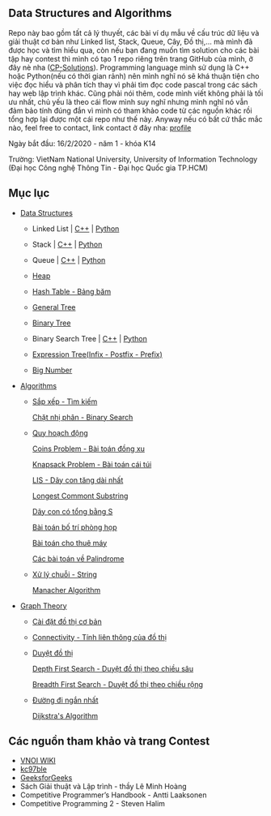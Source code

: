 ## Data Structures and Algorithms
Repo này bao gồm tất cả lý thuyết, các bài ví dụ mẫu về cấu trúc dữ liệu và giải thuật cơ bản như Linked list, Stack, Queue, Cây, Đồ thị,... mà mình đã được học và tìm hiểu qua, còn nếu bạn đang muốn tìm solution cho các bài tập hay contest thì mình có tạo 1 repo riêng trên trang GitHub của mình, ở đây nè nha ([CP-Solutions](https://github.com/nghoanglong/CP-Solutions)). Programming language mình sử dụng là C++ hoặc Python(nếu có thời gian rảnh) nên mình nghĩ nó sẽ khá thuận tiện cho việc đọc hiểu và phân tích thay vì phải tìm đọc code pascal trong các sách hay web lập trình khác. Cũng phải nói thêm, code mình viết không phải là tối ưu nhất, chủ yếu là theo cái flow mình suy nghĩ nhưng mình nghĩ nó vẫn đảm bảo tính đúng đắn vì mình có tham khảo code từ các nguồn khác rồi tổng hợp lại được một cái repo như thế này. Anyway nếu có bất cứ thắc mắc nào, feel free to contact, link contact ở đây nha: [profile](https://nghoanglong.github.io/)

Ngày bắt đầu: 16/2/2020 - năm 1 - khóa K14

Trường: VietNam National University, University of Information Technology (Đại học Công nghệ Thông Tin - Đại học Quốc gia TP.HCM)


## Mục lục
- [Data Structures](https://github.com/nghoanglong/Competitive-Programming/tree/master/Lectures/Lectures-C++/DataStructure)

   - Linked List | [C++](https://github.com/nghoanglong/Competitive-Programming/blob/master/Lectures/Lectures-C++/DataStructure/Linked-list.cpp) | [Python](https://github.com/nghoanglong/Competitive-Programming/blob/master/Lectures/Lectures-Python/DataStructure/linkedlist.py)
 
   - Stack | [C++](https://github.com/nghoanglong/Competitive-Programming/blob/master/Lectures/Lectures-C++/DataStructure/Stack.cpp) | [Python](https://github.com/nghoanglong/Competitive-Programming/blob/master/Lectures/Lectures-Python/DataStructure/stack.py)

   - Queue | [C++](https://github.com/nghoanglong/Competitive-Programming/blob/master/Lectures/Lectures-C++/DataStructure/Queue.cpp) | [Python](https://github.com/nghoanglong/Competitive-Programming/blob/master/Lectures/Lectures-Python/DataStructure/queue.py)

   - [Heap](https://github.com/nghoanglong/Competitive-Programming/blob/master/Lectures/Lectures-C++/DataStructure/Heap.cpp)
   
   - [Hash Table - Bảng băm](https://github.com/nghoanglong/Competitive-Programming/blob/master/Lectures/Lectures-C++/DataStructure/HashTable.cpp)

   - [General Tree](https://github.com/nghoanglong/Competitive-Programming/blob/master/Lectures/Lectures-C++/DataStructure/GeneralTree.cpp)

   - [Binary Tree](https://github.com/nghoanglong/Competitive-Programming/blob/master/Lectures/Lectures-C++/DataStructure/BinaryTree.cpp)

   - Binary Search Tree | [C++](https://github.com/nghoanglong/Competitive-Programming/blob/master/Lectures/Lectures-C++/DataStructure/BinarySearchTree.cpp) | [Python](https://github.com/nghoanglong/Competitive-Programming/blob/master/Lectures/Lectures-Python/DataStructure/BinarySearchTree.py)

   - [Expression Tree(Infix - Postfix - Prefix)](https://github.com/nghoanglong/Competitive-Programming/blob/master/Lectures/Lectures-C++/DataStructure/infix-prefix-postfix.cpp)

   - [Big Number](https://github.com/nghoanglong/Competitive-Programming/blob/master/Lectures/Lectures-C++/DataStructure/BigNum.cpp)


- [Algorithms](https://github.com/nghoanglong/Competitive-Programming/tree/master/Lectures/Lectures-C++/Algorithm)

   - [Sắp xếp - Tìm kiếm](https://github.com/nghoanglong/Competitive-Programming/blob/master/Lectures/Lectures-C++/Algorithm/Sort-Search)

       [Chặt nhị phân - Binary Search](https://github.com/nghoanglong/Competitive-Programming/blob/master/Lectures/Lectures-C++/Algorithm/Sort-Search/BinarySearch.cpp)

   - [Quy hoạch động](https://github.com/nghoanglong/Competitive-Programming/tree/master/Lectures/Lectures-C++/DynamicProgramming)

       [Coins Problem - Bài toán đồng xu](https://github.com/nghoanglong/Competitive-Programming/blob/master/Lectures/Lectures-C++/DynamicProgramming/Coins.cpp)

       [Knapsack Problem - Bài toán cái túi](https://github.com/nghoanglong/Competitive-Programming/blob/master/Lectures/Lectures-C++/DynamicProgramming/Knapsack.cpp)

       [LIS - Dãy con tăng dài nhất](https://github.com/nghoanglong/Competitive-Programming/blob/master/Lectures/Lectures-C++/DynamicProgramming/LIS.cpp)
   
       [Longest Commont Substring](https://github.com/nghoanglong/Competitive-Programming/blob/master/Lectures/Lectures-C++/DynamicProgramming/LCS.cpp)

       [Dãy con có tổng bằng S](https://github.com/nghoanglong/Competitive-Programming/blob/master/Lectures/Lectures-C++/DynamicProgramming/SEQ.cpp)       

       [Bài toán bố trí phòng họp](https://github.com/nghoanglong/Competitive-Programming/blob/master/Lectures/Lectures-C++/DynamicProgramming/MeetingRoom.cpp)

       [Bài toán cho thuê máy](https://github.com/nghoanglong/Competitive-Programming/blob/master/Lectures/Lectures-C++/DynamicProgramming/MachineRental.cpp)

       [Các bài toán về Palindrome](https://github.com/nghoanglong/Competitive-Programming/blob/master/Lectures/Lectures-C++/DynamicProgramming/Palindrome.cpp)
    
   - [Xử lý chuỗi - String](https://github.com/nghoanglong/Competitive-Programming/tree/master/Lectures/Lectures-C++/Algorithm/String/)

       [Manacher Algorithm](https://github.com/nghoanglong/Competitive-Programming/tree/master/Lectures/Lectures-C++/Algorithm/String/Manacher.cpp)
    

- [Graph Theory](https://github.com/nghoanglong/Competitive-Programming/tree/master/Lectures/Lectures-C++/GraphTheory)

    - [Cài đặt đồ thị cơ bản](https://github.com/nghoanglong/Competitive-Programming/blob/master/Lectures/Lectures-C++/GraphTheory/Basic.cpp)

    - [Connectivity - Tính liên thông của đồ thị](https://github.com/nghoanglong/Competitive-Programming/blob/master/Lectures/Lectures-C++/GraphTheory/Connectivity.cpp)

    - [Duyệt đồ thị](https://github.com/nghoanglong/Competitive-Programming/blob/master/Lectures/Lectures-C++/GraphTheory/GraphTraversal)

       [Depth First Search - Duyệt đồ thị theo chiều sâu](https://github.com/nghoanglong/Competitive-Programming/blob/master/Lectures/Lectures-C++/GraphTheory/GraphTraversal/DFS.cpp)
       
       [Breadth First Search - Duyệt đồ thị theo chiều rộng](https://github.com/nghoanglong/Competitive-Programming/blob/master/Lectures/Lectures-C++/GraphTheory/GraphTraversal/BFS.cpp)

    - [Đường đi ngắn nhất](https://github.com/nghoanglong/Competitive-Programming/blob/master/Lectures/Lectures-C++/GraphTheory/ShortestPath)

       [Dijkstra's Algorithm](https://github.com/nghoanglong/Competitive-Programming/blob/master/Lectures/Lectures-C++/GraphTheory/ShortestPath/Dijkstra.cpp)



## Các nguồn tham khảo và trang Contest

  - [VNOI WIKI](https://vnoi.info/wiki/Home)
  - [kc97ble](https://sites.google.com/site/kc97ble/)
  - [GeeksforGeeks](https://www.geeksforgeeks.org/)
  - Sách Giải thuật và Lập trình - thầy Lê Minh Hoàng
  - Competitive Programmer’s Handbook - Antti Laaksonen
  - Competitive Programming 2 - Steven Halim

